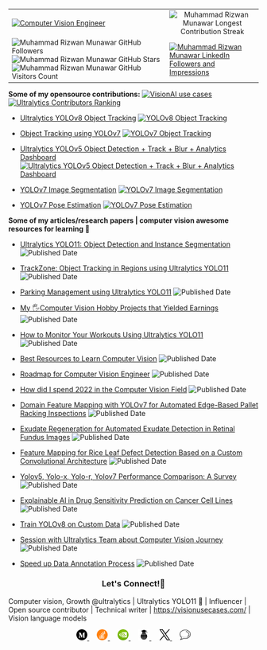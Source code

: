 <table>
  <tr>
    <td>
      <a href="https://visionusecases.com/" target="_blank">
  <img src="https://readme-typing-svg.herokuapp.com?font=Fira+Code&weight=500&size=20&duration=2500&pause=1000&color=111F68&width=435&lines=Computer+Vision+Engineer;Open+Source+Contributor;Ultralytics+YOLO11;Always+Learning;Technical+Writer;Vision+Language+Models;Influencer;Community+Builder;Love+Engaging+with+Community;VisionAI+Consultant!" alt="Computer Vision Engineer"/>
</a>
    </td>
    <td colspan="2" align="center">
      <img src="https://streak-stats.demolab.com?user=RizwanMunawar&theme=github-compact&hide_border=true&background=FFFFFF" alt="Muhammad Rizwan Munawar Longest Contribution Streak"/>
    </td>
  </tr>
  <tr>
      <td>
        <img src="https://img.shields.io/github/followers/RizwanMunawar?label=Followers&style=social" alt="Muhammad Rizwan Munawar GitHub Followers"/>
        <img src="https://img.shields.io/github/stars/RizwanMunawar?label=Stars&style=social" alt="Muhammad Rizwan Munawar GitHub Stars"/>
        <img src="https://komarev.com/ghpvc/?username=RizwanMunawar&label=Visitors&color=blueviolet" alt="Muhammad Rizwan Munawar GitHub Visitors Count"/>
      </td>
    <td><a href="https://www.linkedin.com/in/muhammadrizwanmunawar" target="_blank">
    <img src="https://img.shields.io/badge/LinkedIn-47K_Followers_10M%2B_Impressions-%230A66C2?style=for-the-badge&logo=linkedin&logoColor=white&labelColor=111E68" alt="Muhammad Rizwan Munawar LinkedIn Followers and Impressions"/>
</a>
    </td>
  </tr>
</table>

**Some of my opensource contributions:** [![VisionAI use cases](https://img.shields.io/badge/visionusecases%20%20-VisionAI-purple)](https://visionusecases.com/) [![Ultralytics Contributors Ranking](https://img.shields.io/badge/Among%20top%20contributors-Ultralytics-dodgerblue)](https://github.com/ultralytics/ultralytics/graphs/contributors) 

- [Ultralytics YOLOv8 Object Tracking](https://github.com/RizwanMunawar/yolov8-object-tracking) [![YOLOv8 Object Tracking](https://img.shields.io/github/stars/RizwanMunawar/yolov8-object-tracking?color=blueviolet)](https://github.com/RizwanMunawar/yolov8-object-tracking/stargazers)

- [Object Tracking using YOLOv7](https://github.com/RizwanMunawar/yolov7-object-tracking) [![YOLOv7 Object Tracking](https://img.shields.io/github/stars/RizwanMunawar/yolov7-object-tracking?color=pink)](https://github.com/RizwanMunawar/yolov7-object-tracking/stargazers)

- [Ultralytics YOLOv5 Object Detection + Track + Blur + Analytics Dashboard](https://github.com/RizwanMunawar/yolov5-object-tracking) [![Ultralytics YOLOv5 Object Detection + Track + Blur + Analytics Dashboard](https://img.shields.io/github/stars/RizwanMunawar/yolov5-object-tracking?color=purple)](https://github.com/RizwanMunawar/yolov5-object-tracking/stargazers)

- [YOLOv7 Image Segmentation](https://github.com/RizwanMunawar/yolov7-segmentation) [![YOLOv7 Image Segmentation](https://img.shields.io/github/stars/RizwanMunawar/yolov7-segmentation?color=magenta)](https://github.com/RizwanMunawar/yolov7-segmentation/stargazers)

- [YOLOv7 Pose Estimation](https://github.com/RizwanMunawar/yolov7-pose-estimation) [![YOLOv7 Pose Estimation](https://img.shields.io/github/stars/RizwanMunawar/yolov7-pose-estimation?color=cyan)](https://github.com/RizwanMunawar/yolov7-pose-estimation/stargazers)

**Some of my articles/research papers | computer vision awesome resources for learning 🚀**

- [Ultralytics YOLO11: Object Detection and Instance Segmentation](https://muhammadrizwanmunawar.medium.com/ultralytics-yolo11-object-detection-and-instance-segmentation-88ef0239a811) ![Published Date](https://img.shields.io/badge/published_Date-2024--10--27-yellow)

- [TrackZone: Object Tracking in Regions using Ultralytics YOLO11](https://medium.com/p/c0fdda4c5720)  ![Published Date](https://img.shields.io/badge/published_Date-2024--12--22-purple)

- [Parking Management using Ultralytics YOLO11](https://muhammadrizwanmunawar.medium.com/parking-management-using-ultralytics-yolo11-fba4c6bc62bc) ![Published Date](https://img.shields.io/badge/published_Date-2024--11--10-orange)

- [My 🖐️Computer Vision Hobby Projects that Yielded Earnings](https://muhammadrizwanmunawar.medium.com/my-️computer-vision-hobby-projects-that-yielded-earnings-7923c9b9eead) ![Published Date](https://img.shields.io/badge/published_Date-2023--09--10-navy)

- [How to Monitor Your Workouts Using Ultralytics YOLO11](https://muhammadrizwanmunawar.medium.com/how-to-monitor-your-workouts-using-ultralytics-yolo11-375d8e8bb250) ![Published Date](https://img.shields.io/badge/published_Date-2024--11--19-magenta)

- [Best Resources to Learn Computer Vision](https://muhammadrizwanmunawar.medium.com/best-resources-to-learn-computer-vision-311352ed0833) ![Published Date](https://img.shields.io/badge/published_Date-2023--06--30-cyan)

- [Roadmap for Computer Vision Engineer](https://medium.com/augmented-startups/roadmap-for-computer-vision-engineer-45167b94518c)  ![Published Date](https://img.shields.io/badge/published_Date-2022--08--07-lightyellow)

- [How did I spend 2022 in the Computer Vision Field](https://www.linkedin.com/pulse/how-did-i-spend-2022-computer-vision-field-muhammad-rizwan-munawar) ![Published Date](https://img.shields.io/badge/published_Date-2022--12--20-azure)

- [Domain Feature Mapping with YOLOv7 for Automated Edge-Based Pallet Racking Inspections](https://www.mdpi.com/1424-8220/22/18/6927) ![Published Date](https://img.shields.io/badge/published_Date-2022--09--13-aqua)

- [Exudate Regeneration for Automated Exudate Detection in Retinal Fundus Images](https://ieeexplore.ieee.org/document/9885192) ![Published Date](https://img.shields.io/badge/published_Date-2022--09--12-gray)

- [Feature Mapping for Rice Leaf Defect Detection Based on a Custom Convolutional Architecture](https://www.mdpi.com/2304-8158/11/23/3914) ![Published Date](https://img.shields.io/badge/published_Date-2022--12--04-citron)

- [Yolov5, Yolo-x, Yolo-r, Yolov7 Performance Comparison: A Survey](https://aircconline.com/csit/papers/vol12/csit121602.pdf)  ![Published Date](https://img.shields.io/badge/published_Date-2022--09--24-gray)

- [Explainable AI in Drug Sensitivity Prediction on Cancer Cell Lines](https://ieeexplore.ieee.org/document/9922931)  ![Published Date](https://img.shields.io/badge/published_Date-2022--09--23-green)

- [Train YOLOv8 on Custom Data](https://medium.com/augmented-startups/train-yolov8-on-custom-data-6d28cd348262)  ![Published Date](https://img.shields.io/badge/published_Date-2022--09--23-dodgerblue)

- [Session with Ultralytics Team about Computer Vision Journey](https://www.ultralytics.com/blog/becoming-a-computer-vision-engineer)  ![Published Date](https://img.shields.io/badge/published_Date-2022--11--15-pink)

- [Speed up Data Annotation Process](https://muhammadrizwanmunawar.medium.com/speed-up-data-labeling-process-88e798c91353)  ![Published Date](https://img.shields.io/badge/published_Date-2022--10--16-magenta)

<h3 align="center">Let's Connect!💪</h3>

Computer vision, Growth @ultralytics | Ultralytics YOLO11 🚀 | Influencer | Open source contributor | Technical writer | https://visionusecases.com/ | Vision language models

<p align="center">
    <a href="https://medium.com/@muhammadrizwanmunawar" target="_blank">
        <img src="assets/medium.png" alt="Medium" width="22" height="22"/>
    </a>
    &nbsp;&nbsp;&nbsp;
    <a href="https://stackoverflow.com/users/13109683/muhammad-rizwan-munawar" target="_blank">
        <img src="assets/stackoverflow.png" alt="StackOverflow" width="22" height="22"/>
    </a>
    &nbsp;&nbsp;&nbsp;
    <a href="https://forums.developer.nvidia.com/u/muhammadrizwanmunawar" target="_blank">
        <img src="assets/nvidia.png" alt="Nvidia Developer" width="22" height="22"/>
    </a>
    &nbsp;&nbsp;&nbsp;
    <a href="https://scholar.google.com/citations?user=r3hkNdoAAAAJ" target="_blank">
        <img src="assets/google scholar.png" alt="Google Scholar" width="22" height="22"/>
    </a>
    &nbsp;&nbsp;&nbsp;
    <a href="https://x.com/muhammdrizwanmr" target="_blank">
        <img src="assets/X.png" alt="X (Twitter)" width="22" height="22"/>
    </a>
    &nbsp;&nbsp;&nbsp;
    <a href="https://community.ultralytics.com/u/muhammadrizwanm" target="_blank">
        <img src="assets/discord.png" alt="Ultralytics Discourse" width="22" height="22"/>
    </a>
</p>
